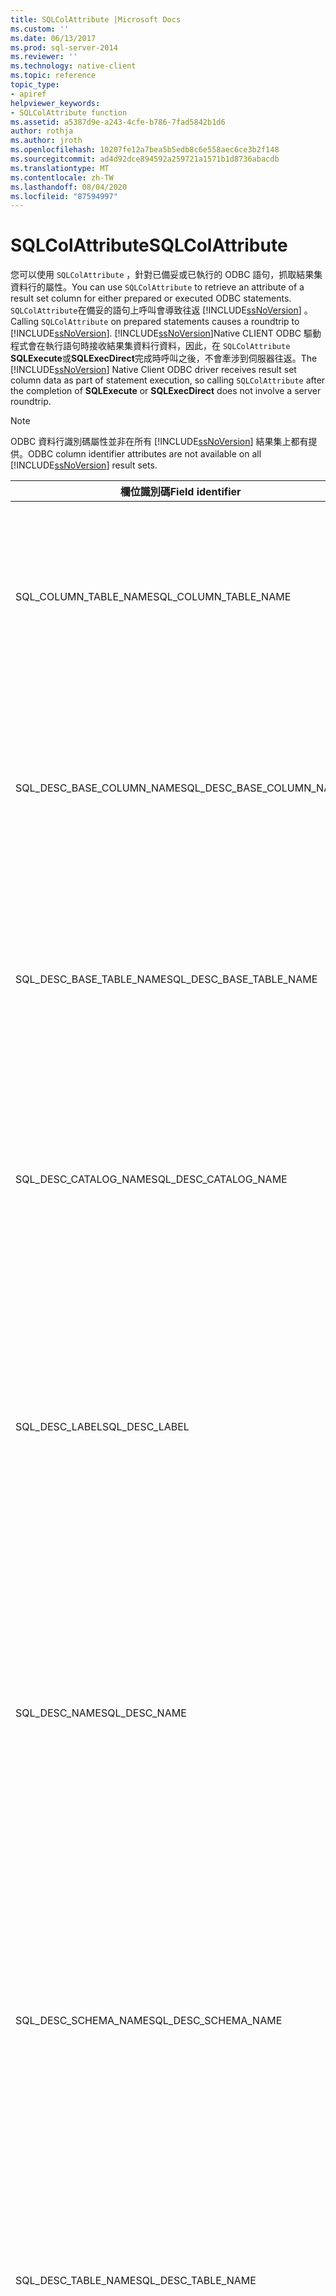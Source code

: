 ```yaml
---
title: SQLColAttribute |Microsoft Docs
ms.custom: ''
ms.date: 06/13/2017
ms.prod: sql-server-2014
ms.reviewer: ''
ms.technology: native-client
ms.topic: reference
topic_type:
- apiref
helpviewer_keywords:
- SQLColAttribute function
ms.assetid: a5387d9e-a243-4cfe-b786-7fad5842b1d6
author: rothja
ms.author: jroth
ms.openlocfilehash: 10207fe12a7bea5b5edb8c6e558aec6ce3b2f148
ms.sourcegitcommit: ad4d92dce894592a259721a1571b1d8736abacdb
ms.translationtype: MT
ms.contentlocale: zh-TW
ms.lasthandoff: 08/04/2020
ms.locfileid: "87594997"
---
```

# <a name="sqlcolattribute"></a><span data-ttu-id="6ee2a-102">SQLColAttribute</span><span class="sxs-lookup"><span data-stu-id="6ee2a-102">SQLColAttribute</span></span>
  <span data-ttu-id="6ee2a-103">您可以使用 `SQLColAttribute` ，針對已備妥或已執行的 ODBC 語句，抓取結果集資料行的屬性。</span><span class="sxs-lookup"><span data-stu-id="6ee2a-103">You can use `SQLColAttribute` to retrieve an attribute of a result set column for either prepared or executed ODBC statements.</span></span> <span data-ttu-id="6ee2a-104">`SQLColAttribute`在備妥的語句上呼叫會導致往返 [!INCLUDE[ssNoVersion](../../includes/ssnoversion-md.md)] 。</span><span class="sxs-lookup"><span data-stu-id="6ee2a-104">Calling `SQLColAttribute` on prepared statements causes a roundtrip to [!INCLUDE[ssNoVersion](../../includes/ssnoversion-md.md)].</span></span> <span data-ttu-id="6ee2a-105">[!INCLUDE[ssNoVersion](../../includes/ssnoversion-md.md)]Native CLIENT ODBC 驅動程式會在執行語句時接收結果集資料行資料，因此，在 `SQLColAttribute` **SQLExecute**或**SQLExecDirect**完成時呼叫之後，不會牽涉到伺服器往返。</span><span class="sxs-lookup"><span data-stu-id="6ee2a-105">The [!INCLUDE[ssNoVersion](../../includes/ssnoversion-md.md)] Native Client ODBC driver receives result set column data as part of statement execution, so calling `SQLColAttribute` after the completion of **SQLExecute** or **SQLExecDirect** does not involve a server roundtrip.</span></span>  
  
> [!NOTE]  
>  <span data-ttu-id="6ee2a-106">ODBC 資料行識別碼屬性並非在所有 [!INCLUDE[ssNoVersion](../../includes/ssnoversion-md.md)] 結果集上都有提供。</span><span class="sxs-lookup"><span data-stu-id="6ee2a-106">ODBC column identifier attributes are not available on all [!INCLUDE[ssNoVersion](../../includes/ssnoversion-md.md)] result sets.</span></span>  
  
|<span data-ttu-id="6ee2a-107">欄位識別碼</span><span class="sxs-lookup"><span data-stu-id="6ee2a-107">Field identifier</span></span>|<span data-ttu-id="6ee2a-108">描述</span><span class="sxs-lookup"><span data-stu-id="6ee2a-108">Description</span></span>|  
|----------------------|-----------------|  
|<span data-ttu-id="6ee2a-109">SQL_COLUMN_TABLE_NAME</span><span class="sxs-lookup"><span data-stu-id="6ee2a-109">SQL_COLUMN_TABLE_NAME</span></span>|<span data-ttu-id="6ee2a-110">可用於擷取自產生伺服器資料指標之陳述式的結果集，或包含 FOR BROWSE 子句之已執行 SELECT 陳述式。</span><span class="sxs-lookup"><span data-stu-id="6ee2a-110">Available on result sets retrieved from statements that generate server cursors or on executed SELECT statements containing a FOR BROWSE clause.</span></span>|  
|<span data-ttu-id="6ee2a-111">SQL_DESC_BASE_COLUMN_NAME</span><span class="sxs-lookup"><span data-stu-id="6ee2a-111">SQL_DESC_BASE_COLUMN_NAME</span></span>|<span data-ttu-id="6ee2a-112">可用於擷取自產生伺服器資料指標之陳述式的結果集，或包含 FOR BROWSE 子句之已執行 SELECT 陳述式。</span><span class="sxs-lookup"><span data-stu-id="6ee2a-112">Available on result sets retrieved from statements that generate server cursors or on executed SELECT statements containing a FOR BROWSE clause.</span></span>|  
|<span data-ttu-id="6ee2a-113">SQL_DESC_BASE_TABLE_NAME</span><span class="sxs-lookup"><span data-stu-id="6ee2a-113">SQL_DESC_BASE_TABLE_NAME</span></span>|<span data-ttu-id="6ee2a-114">可用於擷取自產生伺服器資料指標之陳述式的結果集，或包含 FOR BROWSE 子句之已執行 SELECT 陳述式。</span><span class="sxs-lookup"><span data-stu-id="6ee2a-114">Available on result sets retrieved from statements that generate server cursors or on executed SELECT statements containing a FOR BROWSE clause.</span></span>|  
|<span data-ttu-id="6ee2a-115">SQL_DESC_CATALOG_NAME</span><span class="sxs-lookup"><span data-stu-id="6ee2a-115">SQL_DESC_CATALOG_NAME</span></span>|<span data-ttu-id="6ee2a-116">資料庫名稱。</span><span class="sxs-lookup"><span data-stu-id="6ee2a-116">Database name.</span></span> <span data-ttu-id="6ee2a-117">可用於擷取自產生伺服器資料指標之陳述式的結果集，或包含 FOR BROWSE 子句之已執行 SELECT 陳述式。</span><span class="sxs-lookup"><span data-stu-id="6ee2a-117">Available on result sets retrieved from statements that generate server cursors or on executed SELECT statements containing a FOR BROWSE clause.</span></span>|  
|<span data-ttu-id="6ee2a-118">SQL_DESC_LABEL</span><span class="sxs-lookup"><span data-stu-id="6ee2a-118">SQL_DESC_LABEL</span></span>|<span data-ttu-id="6ee2a-119">可用於所有結果集上。</span><span class="sxs-lookup"><span data-stu-id="6ee2a-119">Available on all result sets.</span></span> <span data-ttu-id="6ee2a-120">此值與 SQL_DESC_NAME 欄位的值相同。</span><span class="sxs-lookup"><span data-stu-id="6ee2a-120">The value is identical to the value of the SQL_DESC_NAME field.</span></span><br /><br /> <span data-ttu-id="6ee2a-121">只有在資料行為運算式的結果，而且運算式不包含標籤指派時，欄位的長度才為零。</span><span class="sxs-lookup"><span data-stu-id="6ee2a-121">The field is zero length only if a column is the result of an expression and the expression does not contain a label assignment.</span></span>|  
|<span data-ttu-id="6ee2a-122">SQL_DESC_NAME</span><span class="sxs-lookup"><span data-stu-id="6ee2a-122">SQL_DESC_NAME</span></span>|<span data-ttu-id="6ee2a-123">可用於所有結果集上。</span><span class="sxs-lookup"><span data-stu-id="6ee2a-123">Available on all result sets.</span></span> <span data-ttu-id="6ee2a-124">此值與 SQL_DESC_LABEL 欄位的值相同。</span><span class="sxs-lookup"><span data-stu-id="6ee2a-124">The value is identical to the value of the SQL_DESC_LABEL field.</span></span><br /><br /> <span data-ttu-id="6ee2a-125">只有在資料行為運算式的結果，而且運算式不包含標籤指派時，欄位的長度才為零。</span><span class="sxs-lookup"><span data-stu-id="6ee2a-125">The field is zero length only if a column is the result of an expression and the expression does not contain a label assignment.</span></span>|  
|<span data-ttu-id="6ee2a-126">SQL_DESC_SCHEMA_NAME</span><span class="sxs-lookup"><span data-stu-id="6ee2a-126">SQL_DESC_SCHEMA_NAME</span></span>|<span data-ttu-id="6ee2a-127">擁有者名稱。</span><span class="sxs-lookup"><span data-stu-id="6ee2a-127">Owner name.</span></span> <span data-ttu-id="6ee2a-128">可用於擷取自產生伺服器資料指標之陳述式的結果集，或包含 FOR BROWSE 子句之已執行 SELECT 陳述式。</span><span class="sxs-lookup"><span data-stu-id="6ee2a-128">Available on result sets retrieved from statements that generate server cursors or on executed SELECT statements containing a FOR BROWSE clause.</span></span><br /><br /> <span data-ttu-id="6ee2a-129">只有在 SELECT 陳述式中針對資料行指定擁有者名稱時才適用。</span><span class="sxs-lookup"><span data-stu-id="6ee2a-129">Available only if the owner name is specified for the column in the SELECT statement.</span></span>|  
|<span data-ttu-id="6ee2a-130">SQL_DESC_TABLE_NAME</span><span class="sxs-lookup"><span data-stu-id="6ee2a-130">SQL_DESC_TABLE_NAME</span></span>|<span data-ttu-id="6ee2a-131">可用於擷取自產生伺服器資料指標之陳述式的結果集，或包含 FOR BROWSE 子句之已執行 SELECT 陳述式。</span><span class="sxs-lookup"><span data-stu-id="6ee2a-131">Available on result sets retrieved from statements that generate server cursors or on executed SELECT statements containing a FOR BROWSE clause.</span></span>|  
|<span data-ttu-id="6ee2a-132">SQL_DESC_UNNAMED</span><span class="sxs-lookup"><span data-stu-id="6ee2a-132">SQL_DESC_UNNAMED</span></span>|<span data-ttu-id="6ee2a-133">除非資料行是運算式的結果，而且該運算式在執行時不包含標籤指派，否則為結果集中所有資料行的 SQL_NAMED。</span><span class="sxs-lookup"><span data-stu-id="6ee2a-133">SQL_NAMED for all columns in a result set unless a column is the result of an expression that does not contain a label assignment as part of the expression.</span></span> <span data-ttu-id="6ee2a-134">當 SQL_DESC_UNNAMED 傳回 SQL_UNNAMED 時，資料行的所有 ODBC 資料行識別碼屬性都包含零長度字串。</span><span class="sxs-lookup"><span data-stu-id="6ee2a-134">When SQL_DESC_UNNAMED returns SQL_UNNAMED, all ODBC column identifier attributes contain zero length strings for the column.</span></span>|  
  
 [!INCLUDE[ssNoVersion](../../includes/ssnoversion-md.md)]<span data-ttu-id="6ee2a-135">Native Client ODBC 驅動程式會使用 SET SET FMTONLY 語句，以在 `SQLColAttribute` 針對已備妥但未執行的語句呼叫時減少伺服器額外負荷。</span><span class="sxs-lookup"><span data-stu-id="6ee2a-135">Native Client ODBC driver uses the SET FMTONLY statement to reduce server overhead when `SQLColAttribute` is called for prepared but unexecuted statements.</span></span>  
  
 <span data-ttu-id="6ee2a-136">對於大數數值型別， `SQLColAttribute` 會傳回下列值：</span><span class="sxs-lookup"><span data-stu-id="6ee2a-136">For large value types, `SQLColAttribute` will return the following values:</span></span>  
  
|<span data-ttu-id="6ee2a-137">欄位識別碼</span><span class="sxs-lookup"><span data-stu-id="6ee2a-137">Field identifier</span></span>|<span data-ttu-id="6ee2a-138">變更的描述</span><span class="sxs-lookup"><span data-stu-id="6ee2a-138">Description of change</span></span>|  
|----------------------|---------------------------|  
|<span data-ttu-id="6ee2a-139">SQL_DESC_DISPLAY_SIZE</span><span class="sxs-lookup"><span data-stu-id="6ee2a-139">SQL_DESC_DISPLAY_SIZE</span></span>|<span data-ttu-id="6ee2a-140">這是從資料行顯示資料所需的最大字元數。</span><span class="sxs-lookup"><span data-stu-id="6ee2a-140">This is the maximum number of characters required to display data from the column.</span></span> <span data-ttu-id="6ee2a-141">對於大數值類型資料行，傳回的值為 SQL_SS_LENGTH_UNLIMITED。</span><span class="sxs-lookup"><span data-stu-id="6ee2a-141">For large value type columns, the value returned is SQL_SS_LENGTH_UNLIMITED.</span></span>|  
|<span data-ttu-id="6ee2a-142">SQL_DESC_LENGTH</span><span class="sxs-lookup"><span data-stu-id="6ee2a-142">SQL_DESC_LENGTH</span></span>|<span data-ttu-id="6ee2a-143">傳回結果集中資料行的實際長度。</span><span class="sxs-lookup"><span data-stu-id="6ee2a-143">Returns the actual length of the column in the result set.</span></span> <span data-ttu-id="6ee2a-144">對於大數值類型資料行，傳回的值為 SQL_SS_LENGTH_UNLIMITED。</span><span class="sxs-lookup"><span data-stu-id="6ee2a-144">For large value type columns, the value returned is SQL_SS_LENGTH_UNLIMITED.</span></span>|  
|<span data-ttu-id="6ee2a-145">SQL_DESC_OCTET_LENGTH</span><span class="sxs-lookup"><span data-stu-id="6ee2a-145">SQL_DESC_OCTET_LENGTH</span></span>|<span data-ttu-id="6ee2a-146">傳回大數值類型資料行的最大長度。</span><span class="sxs-lookup"><span data-stu-id="6ee2a-146">Returns the maximum length of a large value type column.</span></span> <span data-ttu-id="6ee2a-147">SQL_SS_LENGTH_UNLIMITED 用來表示無限制的大小。</span><span class="sxs-lookup"><span data-stu-id="6ee2a-147">SQL_SS_LENGTH_UNLIMITED is used to indicate unlimited size.</span></span>|  
|<span data-ttu-id="6ee2a-148">SQL_DESC_PRECISION</span><span class="sxs-lookup"><span data-stu-id="6ee2a-148">SQL_DESC_PRECISION</span></span>|<span data-ttu-id="6ee2a-149">對於大數值類型資料行，傳回 SQL_SS_LENGTH_UNLIMITED 值。</span><span class="sxs-lookup"><span data-stu-id="6ee2a-149">Returns the value SQL_SS_LENGTH_UNLIMITED for large value type columns.</span></span>|  
|<span data-ttu-id="6ee2a-150">SQL_DESC_TYPE</span><span class="sxs-lookup"><span data-stu-id="6ee2a-150">SQL_DESC_TYPE</span></span>|<span data-ttu-id="6ee2a-151">對於大數值類型，傳回 SQL_VARCHAR, SQL_WVARCHAR 和 SQL_VARBINARY。</span><span class="sxs-lookup"><span data-stu-id="6ee2a-151">Returns SQL_VARCHAR, SQL_WVARCHAR, and SQL_VARBINARY for large value types.</span></span>|  
|<span data-ttu-id="6ee2a-152">SQL_DESC_TYPE_NAME</span><span class="sxs-lookup"><span data-stu-id="6ee2a-152">SQL_DESC_TYPE_NAME</span></span>|<span data-ttu-id="6ee2a-153">對於大數值類型，傳回 "varchar"、"varbinary"、"nvarchar"。</span><span class="sxs-lookup"><span data-stu-id="6ee2a-153">Returns "varchar", "varbinary", "nvarchar" for the large value types.</span></span>|  
  
 <span data-ttu-id="6ee2a-154">對於所有版本，當已備妥的 SQL 陳述式批次產生多個結果集時，只有第一個結果集會報告資料行屬性。</span><span class="sxs-lookup"><span data-stu-id="6ee2a-154">For all versions, column attributes are reported for only the first result set when multiple result sets are generated by a prepared batch of SQL statements.</span></span>  
  
 <span data-ttu-id="6ee2a-155">下列資料行屬性是 [!INCLUDE[ssNoVersion](../../includes/ssnoversion-md.md)] Native CLIENT ODBC 驅動程式所公開的延伸模組。</span><span class="sxs-lookup"><span data-stu-id="6ee2a-155">The following column attributes are extensions exposed by the [!INCLUDE[ssNoVersion](../../includes/ssnoversion-md.md)] Native Client ODBC driver.</span></span> <span data-ttu-id="6ee2a-156">[!INCLUDE[ssNoVersion](../../includes/ssnoversion-md.md)]Native CLIENT ODBC 驅動程式會傳回*NumericAttrPtr*參數中的所有值。</span><span class="sxs-lookup"><span data-stu-id="6ee2a-156">The [!INCLUDE[ssNoVersion](../../includes/ssnoversion-md.md)] Native Client ODBC driver returns all values in the *NumericAttrPtr* parameter.</span></span> <span data-ttu-id="6ee2a-157">除了 SQL_CA_SS_COMPUTE_BYLIST (WORD 陣列的指標) 之外，這些值會當做 SDWORD (signed long) 傳回。</span><span class="sxs-lookup"><span data-stu-id="6ee2a-157">The values are returned as SDWORD (signed long) except SQL_CA_SS_COMPUTE_BYLIST, which is a pointer to a WORD array.</span></span>  
  
|<span data-ttu-id="6ee2a-158">欄位識別碼</span><span class="sxs-lookup"><span data-stu-id="6ee2a-158">Field identifier</span></span>|<span data-ttu-id="6ee2a-159">傳回的值</span><span class="sxs-lookup"><span data-stu-id="6ee2a-159">Value returned</span></span>|  
|----------------------|--------------------|  
|<span data-ttu-id="6ee2a-160">SQL_CA_SS_COLUMN_HIDDEN\*</span><span class="sxs-lookup"><span data-stu-id="6ee2a-160">SQL_CA_SS_COLUMN_HIDDEN\*</span></span>|<span data-ttu-id="6ee2a-161">如果參考的資料行是針對支援包含 FOR BROWSE 之 Transact-SQL SELECT 陳述式所建立的隱藏主索引鍵一部分，則為 TRUE。</span><span class="sxs-lookup"><span data-stu-id="6ee2a-161">TRUE if the column referenced is part of a hidden primary key created to support a Transact-SQL SELECT statement containing FOR BROWSE.</span></span>|  
|<span data-ttu-id="6ee2a-162">SQL_CA_SS_COLUMN_ID</span><span class="sxs-lookup"><span data-stu-id="6ee2a-162">SQL_CA_SS_COLUMN_ID</span></span>|<span data-ttu-id="6ee2a-163">在目前的 Transact-SQL SELECT 陳述式中，COMPUTE 子句結果資料行的序數位置。</span><span class="sxs-lookup"><span data-stu-id="6ee2a-163">Ordinal position of a COMPUTE clause result column within the current Transact-SQL SELECT statement.</span></span>|  
|<span data-ttu-id="6ee2a-164">SQL_CA_SS_COLUMN_KEY\*</span><span class="sxs-lookup"><span data-stu-id="6ee2a-164">SQL_CA_SS_COLUMN_KEY\*</span></span>|<span data-ttu-id="6ee2a-165">如果參考的資料行是資料列的主索引鍵一部分，而且 Transact-SQL SELECT 陳述式包含 FOR BROWSE，則為 TRUE。</span><span class="sxs-lookup"><span data-stu-id="6ee2a-165">TRUE if the column referenced is part of a primary key for the row and the Transact-SQL SELECT statement contains FOR BROWSE.</span></span>|  
|<span data-ttu-id="6ee2a-166">SQL_CA_SS_COLUMN_OP</span><span class="sxs-lookup"><span data-stu-id="6ee2a-166">SQL_CA_SS_COLUMN_OP</span></span>|<span data-ttu-id="6ee2a-167">指定在 COMPUTE 子句資料行中負責值之彙總運算子的整數。</span><span class="sxs-lookup"><span data-stu-id="6ee2a-167">Integer specifying the aggregate operator responsible for the value in a COMPUTE clause column.</span></span> <span data-ttu-id="6ee2a-168">整數值的定義位於 sqlncli.h。</span><span class="sxs-lookup"><span data-stu-id="6ee2a-168">Definitions of the integer values are in sqlncli.h.</span></span>|  
|<span data-ttu-id="6ee2a-169">SQL_CA_SS_COLUMN_ORDER</span><span class="sxs-lookup"><span data-stu-id="6ee2a-169">SQL_CA_SS_COLUMN_ORDER</span></span>|<span data-ttu-id="6ee2a-170">在 ODBC 或 Transact-SQL SELECT 陳述式的 ORDER BY 子句中，資料行的序數位置。</span><span class="sxs-lookup"><span data-stu-id="6ee2a-170">Ordinal position of the column within an ODBC or Transact-SQL SELECT statement's ORDER BY clause.</span></span>|  
|<span data-ttu-id="6ee2a-171">SQL_CA_SS_COLUMN_SIZE</span><span class="sxs-lookup"><span data-stu-id="6ee2a-171">SQL_CA_SS_COLUMN_SIZE</span></span>|<span data-ttu-id="6ee2a-172">將擷取自資料行的資料值繫結至 SQL_C_BINARY 變數的最大長度 (以位元組為單位)。</span><span class="sxs-lookup"><span data-stu-id="6ee2a-172">Maximum length, in bytes, required to bind a data value retrieved from the column to a SQL_C_BINARY variable.</span></span>|  
|<span data-ttu-id="6ee2a-173">SQL_CA_SS_COLUMN_SSTYPE</span><span class="sxs-lookup"><span data-stu-id="6ee2a-173">SQL_CA_SS_COLUMN_SSTYPE</span></span>|<span data-ttu-id="6ee2a-174">儲存在 SQL Server 資料行中之資料的原生資料類型。</span><span class="sxs-lookup"><span data-stu-id="6ee2a-174">Native data type of data stored in the SQL Server column.</span></span> <span data-ttu-id="6ee2a-175">類型值的定義位於 sqlncli.h。</span><span class="sxs-lookup"><span data-stu-id="6ee2a-175">Definitions of the type values are in sqlncli.h.</span></span>|  
|<span data-ttu-id="6ee2a-176">SQL_CA_SS_COLUMN_UTYPE</span><span class="sxs-lookup"><span data-stu-id="6ee2a-176">SQL_CA_SS_COLUMN_UTYPE</span></span>|<span data-ttu-id="6ee2a-177">SQL Server 資料行之使用者定義資料類型的基底資料類型。</span><span class="sxs-lookup"><span data-stu-id="6ee2a-177">Base data type of the SQL Server column's user-defined data type.</span></span> <span data-ttu-id="6ee2a-178">類型值的定義位於 sqlncli.h。</span><span class="sxs-lookup"><span data-stu-id="6ee2a-178">Definitions of the type values are in sqlncli.h.</span></span>|  
|<span data-ttu-id="6ee2a-179">SQL_CA_SS_COLUMN_VARYLEN</span><span class="sxs-lookup"><span data-stu-id="6ee2a-179">SQL_CA_SS_COLUMN_VARYLEN</span></span>|<span data-ttu-id="6ee2a-180">如果資料行的資料長度可以改變，則為 TRUE，否則為 FALSE。</span><span class="sxs-lookup"><span data-stu-id="6ee2a-180">TRUE if the column's data can vary in length, FALSE otherwise.</span></span>|  
|<span data-ttu-id="6ee2a-181">SQL_CA_SS_COMPUTE_BYLIST</span><span class="sxs-lookup"><span data-stu-id="6ee2a-181">SQL_CA_SS_COMPUTE_BYLIST</span></span>|<span data-ttu-id="6ee2a-182">WORD (unsigned short) 陣列的指標，指定在 COMPUTE 子句之 BY 片語中所使用的資料行。</span><span class="sxs-lookup"><span data-stu-id="6ee2a-182">Pointer to an array of WORD (unsigned short) specifying the columns used in the BY phrase of a COMPUTE clause.</span></span> <span data-ttu-id="6ee2a-183">如果 COMPUTE 子句沒有指定 BY 片語，則會傳回 NULL 指標。</span><span class="sxs-lookup"><span data-stu-id="6ee2a-183">If the COMPUTE clause does not specify a BY phrase, a NULL pointer is returned.</span></span><br /><br /> <span data-ttu-id="6ee2a-184">陣列的第一個元素包含 BY 清單資料行的計數。</span><span class="sxs-lookup"><span data-stu-id="6ee2a-184">The first element of the array contains the count of BY list columns.</span></span> <span data-ttu-id="6ee2a-185">其他元素為資料行序數。</span><span class="sxs-lookup"><span data-stu-id="6ee2a-185">Additional elements are the column ordinals.</span></span>|  
|<span data-ttu-id="6ee2a-186">SQL_CA_SS_COMPUTE_ID</span><span class="sxs-lookup"><span data-stu-id="6ee2a-186">SQL_CA_SS_COMPUTE_ID</span></span>|<span data-ttu-id="6ee2a-187">在目前的 Transact-sql SELECT 語句中，是 COMPUTE 子句結果的資料列*computeid* 。</span><span class="sxs-lookup"><span data-stu-id="6ee2a-187">*computeid* of a row that is the result of a COMPUTE clause in the current Transact-SQL SELECT statement.</span></span>|  
|<span data-ttu-id="6ee2a-188">SQL_CA_SS_NUM_COMPUTES</span><span class="sxs-lookup"><span data-stu-id="6ee2a-188">SQL_CA_SS_NUM_COMPUTES</span></span>|<span data-ttu-id="6ee2a-189">在目前的 Transact-SQL SELECT 陳述式中指定的 COMPUTE 子句數目。</span><span class="sxs-lookup"><span data-stu-id="6ee2a-189">Number of COMPUTE clauses specified in the current Transact-SQL SELECT statement.</span></span>|  
|<span data-ttu-id="6ee2a-190">SQL_CA_SS_NUM_ORDERS</span><span class="sxs-lookup"><span data-stu-id="6ee2a-190">SQL_CA_SS_NUM_ORDERS</span></span>|<span data-ttu-id="6ee2a-191">在 ODBC 或 Transact-SQL SELECT 陳述式的 ORDER BY 子句中指定之資料行的數目。</span><span class="sxs-lookup"><span data-stu-id="6ee2a-191">Number of columns specified in an ODBC or Transact-SQL SELECT statement's ORDER BY clause.</span></span>|  
  
 <span data-ttu-id="6ee2a-192">\*如果語句屬性 SQL_SOPT_SS_HIDDEN_COLUMNS 設定為 SQL_HC_ON，則可使用。</span><span class="sxs-lookup"><span data-stu-id="6ee2a-192">\*   Available if statement attribute SQL_SOPT_SS_HIDDEN_COLUMNS is set to SQL_HC_ON.</span></span>  
  
 [!INCLUDE[ssVersion2005](../../includes/ssversion2005-md.md)]<span data-ttu-id="6ee2a-193">引進驅動程式專屬的描述項欄位來提供其他資訊，分別代表 XML 架構集合名稱、架構名稱和目錄名稱。</span><span class="sxs-lookup"><span data-stu-id="6ee2a-193">introduced driver-specific descriptor fields to provide additional information to denote the XML schema collection name, the schema name, and the catalog name, respectively.</span></span> <span data-ttu-id="6ee2a-194">如果這些屬性包含非英數字元，則它們不需要引號或逸出字元。</span><span class="sxs-lookup"><span data-stu-id="6ee2a-194">These properties do not require quotation marks or an escape character if they contain non-alphanumeric characters.</span></span> <span data-ttu-id="6ee2a-195">下表列出這些新的描述項欄位：</span><span class="sxs-lookup"><span data-stu-id="6ee2a-195">The following table lists these new descriptor fields:</span></span>  
  
|<span data-ttu-id="6ee2a-196">資料行名稱</span><span class="sxs-lookup"><span data-stu-id="6ee2a-196">Column name</span></span>|<span data-ttu-id="6ee2a-197">類型</span><span class="sxs-lookup"><span data-stu-id="6ee2a-197">Type</span></span>|<span data-ttu-id="6ee2a-198">描述</span><span class="sxs-lookup"><span data-stu-id="6ee2a-198">Description</span></span>|  
|-----------------|----------|-----------------|  
|<span data-ttu-id="6ee2a-199">SQL_CA_SS_XML_SCHEMACOLLECTION_CATALOG_NAME</span><span class="sxs-lookup"><span data-stu-id="6ee2a-199">SQL_CA_SS_XML_SCHEMACOLLECTION_CATALOG_NAME</span></span>|<span data-ttu-id="6ee2a-200">CharacterAttributePtr</span><span class="sxs-lookup"><span data-stu-id="6ee2a-200">CharacterAttributePtr</span></span>|<span data-ttu-id="6ee2a-201">定義 XML 結構描述集合名稱所在目錄的名稱。</span><span class="sxs-lookup"><span data-stu-id="6ee2a-201">The name of the catalog where an XML schema collection name is defined.</span></span> <span data-ttu-id="6ee2a-202">如果找不到目錄名稱，則此變數包含空字串。</span><span class="sxs-lookup"><span data-stu-id="6ee2a-202">If the catalog name cannot be found, then this variable contains an empty string.</span></span><br /><br /> <span data-ttu-id="6ee2a-203">此資訊會從 IRD 的 SQL_DESC_SS_XML_SCHEMACOLLECTION_CATALOG_NAME 記錄欄位傳回，該欄位為唯讀欄位。</span><span class="sxs-lookup"><span data-stu-id="6ee2a-203">This information is returned from the SQL_DESC_SS_XML_SCHEMACOLLECTION_CATALOG_NAME record field of the IRD, which is a read-write field.</span></span>|  
|<span data-ttu-id="6ee2a-204">SQL_CA_SS_XML_SCHEMACOLLECTION_SCHEMA_NAM E</span><span class="sxs-lookup"><span data-stu-id="6ee2a-204">SQL_CA_SS_XML_SCHEMACOLLECTION_SCHEMA_NAM E</span></span>|<span data-ttu-id="6ee2a-205">CharacterAttributePtr</span><span class="sxs-lookup"><span data-stu-id="6ee2a-205">CharacterAttributePtr</span></span>|<span data-ttu-id="6ee2a-206">定義 XML 結構描述集合名稱所在結構描述的名稱。</span><span class="sxs-lookup"><span data-stu-id="6ee2a-206">The name of the schema where an XML schema collection name is defined.</span></span> <span data-ttu-id="6ee2a-207">如果找不到結構描述名稱，則此變數包含空字串。</span><span class="sxs-lookup"><span data-stu-id="6ee2a-207">If the schema name cannot be found, then this variable contains an empty string.</span></span><br /><br /> <span data-ttu-id="6ee2a-208">此資訊會從 IRD 的 SQL_DESC_SS_XML_SCHEMACOLLECTION_SCHEMA_NAME 記錄欄位傳回，該欄位為唯讀欄位。</span><span class="sxs-lookup"><span data-stu-id="6ee2a-208">This information is returned from the SQL_DESC_SS_XML_SCHEMACOLLECTION_SCHEMA_NAME record field of the IRD, which is a read-write field.</span></span>|  
|<span data-ttu-id="6ee2a-209">SQL_CA_SS_XML_SCHEMACOLLECTION_NAME</span><span class="sxs-lookup"><span data-stu-id="6ee2a-209">SQL_CA_SS_XML_SCHEMACOLLECTION_NAME</span></span>|<span data-ttu-id="6ee2a-210">CharacterAttributePtr</span><span class="sxs-lookup"><span data-stu-id="6ee2a-210">CharacterAttributePtr</span></span>|<span data-ttu-id="6ee2a-211">XML 結構描述集合的名稱。</span><span class="sxs-lookup"><span data-stu-id="6ee2a-211">The name of an XML schema collection.</span></span> <span data-ttu-id="6ee2a-212">如果找不到名稱，則此變數包含空字串。</span><span class="sxs-lookup"><span data-stu-id="6ee2a-212">If the name cannot be found, then this variable contains an empty string.</span></span><br /><br /> <span data-ttu-id="6ee2a-213">此資訊會從 IRD 的 SQL_DESC_SS_XML_SCHEMACOLLECTION_NAME 記錄欄位傳回，該欄位為唯讀欄位。</span><span class="sxs-lookup"><span data-stu-id="6ee2a-213">This information is returned from the SQL_DESC_SS_XML_SCHEMACOLLECTION_NAME record field of the IRD, which is a read-write field.</span></span>|  
  
 <span data-ttu-id="6ee2a-214">同時，[!INCLUDE[ssVersion2005](../../includes/ssversion2005-md.md)] 推出新的驅動程式專屬描述項欄位，針對結果集的使用者定義型別 (UDT) 資料行或預存程序或參數化查詢的 UDT 參數，提供額外的資訊。</span><span class="sxs-lookup"><span data-stu-id="6ee2a-214">Also, [!INCLUDE[ssVersion2005](../../includes/ssversion2005-md.md)] introduced new driver-specific descriptor fields to provide additional information for either a user-defined type (UDT) column of a result set or a UDT parameter of a stored procedure or parameterized query.</span></span> <span data-ttu-id="6ee2a-215">如果這些屬性包含非英數字元，則它們不需要引號或逸出字元。</span><span class="sxs-lookup"><span data-stu-id="6ee2a-215">These properties do not require quotation marks or an escape character if they contain non-alphanumeric characters.</span></span> <span data-ttu-id="6ee2a-216">下表列出這些新的描述項欄位：</span><span class="sxs-lookup"><span data-stu-id="6ee2a-216">The following table lists these new descriptor fields:</span></span>  
  
|<span data-ttu-id="6ee2a-217">資料行名稱</span><span class="sxs-lookup"><span data-stu-id="6ee2a-217">Column Name</span></span>|<span data-ttu-id="6ee2a-218">類型</span><span class="sxs-lookup"><span data-stu-id="6ee2a-218">Type</span></span>|<span data-ttu-id="6ee2a-219">描述</span><span class="sxs-lookup"><span data-stu-id="6ee2a-219">Description</span></span>|  
|-----------------|----------|-----------------|  
|<span data-ttu-id="6ee2a-220">SQL_CA_SS_UDT_CATALOG_NAME</span><span class="sxs-lookup"><span data-stu-id="6ee2a-220">SQL_CA_SS_UDT_CATALOG_NAME</span></span>|<span data-ttu-id="6ee2a-221">CharacterAttributePtr</span><span class="sxs-lookup"><span data-stu-id="6ee2a-221">CharacterAttributePtr</span></span>|<span data-ttu-id="6ee2a-222">包含 UDT 之目錄的名稱。</span><span class="sxs-lookup"><span data-stu-id="6ee2a-222">The name of the catalog containing the UDT.</span></span>|  
|<span data-ttu-id="6ee2a-223">SQL_CA_SS_UDT_SCHEMA_NAME</span><span class="sxs-lookup"><span data-stu-id="6ee2a-223">SQL_CA_SS_UDT_SCHEMA_NAME</span></span>|<span data-ttu-id="6ee2a-224">CharacterAttributePtr</span><span class="sxs-lookup"><span data-stu-id="6ee2a-224">CharacterAttributePtr</span></span>|<span data-ttu-id="6ee2a-225">包含 UDT 之結構描述的名稱。</span><span class="sxs-lookup"><span data-stu-id="6ee2a-225">The name of the schema containing the UDT.</span></span>|  
|<span data-ttu-id="6ee2a-226">SQL_CA_SS_UDT_TYPE_NAME</span><span class="sxs-lookup"><span data-stu-id="6ee2a-226">SQL_CA_SS_UDT_TYPE_NAME</span></span>|<span data-ttu-id="6ee2a-227">CharacterAttributePtr</span><span class="sxs-lookup"><span data-stu-id="6ee2a-227">CharacterAttributePtr</span></span>|<span data-ttu-id="6ee2a-228">UDT 的名稱。</span><span class="sxs-lookup"><span data-stu-id="6ee2a-228">The name of the UDT.</span></span>|  
|<span data-ttu-id="6ee2a-229">SQL_CA_SS_UDT_ASSEMBLY_TYPE_NAME</span><span class="sxs-lookup"><span data-stu-id="6ee2a-229">SQL_CA_SS_UDT_ASSEMBLY_TYPE_NAME</span></span>|<span data-ttu-id="6ee2a-230">CharacterAttributePtr</span><span class="sxs-lookup"><span data-stu-id="6ee2a-230">CharacterAttributePtr</span></span>|<span data-ttu-id="6ee2a-231">UDT 的組件完整名稱。</span><span class="sxs-lookup"><span data-stu-id="6ee2a-231">The assembly qualified name of the UDT.</span></span>|  
  
 <span data-ttu-id="6ee2a-232">現有的描述項欄位識別碼 SQL_DESC_TYPE_NAME 用來表示 UDT 的名稱。</span><span class="sxs-lookup"><span data-stu-id="6ee2a-232">The existing descriptor field identifier SQL_DESC_TYPE_NAME is used to indicate the name of the UDT.</span></span> <span data-ttu-id="6ee2a-233">適用於 UDT 類型資料行的 SQL_DESC_TYPE 欄位為 SQL_SS_UDT。</span><span class="sxs-lookup"><span data-stu-id="6ee2a-233">The SQL_DESC_TYPE field for a UDT type column is SQL_SS_UDT.</span></span>  
  
## <a name="sqlcolattribute-support-for-enhanced-date-and-time-features"></a><span data-ttu-id="6ee2a-234">增強型日期和時間功能的 SQLColAttribute 支援</span><span class="sxs-lookup"><span data-stu-id="6ee2a-234">SQLColAttribute Support for Enhanced Date and Time Features</span></span>  
 <span data-ttu-id="6ee2a-235">如需日期/時間類型傳回的值，請參閱[參數和結果中繼資料](../native-client-odbc-date-time/metadata-parameter-and-result.md)中的「IRD 欄位中傳回的資訊」一節。</span><span class="sxs-lookup"><span data-stu-id="6ee2a-235">For the values returned for date/time types, see the "Information Returned in IRD Fields" section in [Parameter and Result Metadata](../native-client-odbc-date-time/metadata-parameter-and-result.md).</span></span>  
  
 <span data-ttu-id="6ee2a-236">如需詳細資訊，請參閱[ODBC&#41;&#40;的日期和時間改善](../native-client-odbc-date-time/date-and-time-improvements-odbc.md)。</span><span class="sxs-lookup"><span data-stu-id="6ee2a-236">For more information, see [Date and Time Improvements &#40;ODBC&#41;](../native-client-odbc-date-time/date-and-time-improvements-odbc.md).</span></span>  
  
## <a name="sqlcolattribute-support-for-large-clr-udts"></a><span data-ttu-id="6ee2a-237">大型 CLR UDT 的 SQLColAttribute 支援</span><span class="sxs-lookup"><span data-stu-id="6ee2a-237">SQLColAttribute Support for Large CLR UDTs</span></span>  
 <span data-ttu-id="6ee2a-238">`SQLColAttribute` 支援大型 CLR 使用者定義型別 (UDT)。</span><span class="sxs-lookup"><span data-stu-id="6ee2a-238">`SQLColAttribute` supports large CLR user-defined types (UDTs).</span></span> <span data-ttu-id="6ee2a-239">如需詳細資訊，請參閱[&#40;ODBC&#41;的大型 CLR 使用者定義類型](../native-client/odbc/large-clr-user-defined-types-odbc.md)。</span><span class="sxs-lookup"><span data-stu-id="6ee2a-239">For more information, see [Large CLR User-Defined Types &#40;ODBC&#41;](../native-client/odbc/large-clr-user-defined-types-odbc.md).</span></span>  
  
## <a name="sqlcolattribute-support-for-sparse-columns"></a><span data-ttu-id="6ee2a-240">疏鬆資料行的 SQLColAttribute 支援</span><span class="sxs-lookup"><span data-stu-id="6ee2a-240">SQLColAttribute Support for Sparse Columns</span></span>  
 <span data-ttu-id="6ee2a-241">SQLColAttribute 會查詢新的執行資料列描述項 (IRD) 欄位 SQL_CA_SS_IS_COLUMN_SET，以判斷資料行是否為數據行 `column_set` 。</span><span class="sxs-lookup"><span data-stu-id="6ee2a-241">SQLColAttribute queries the new implementation row descriptor (IRD) field, SQL_CA_SS_IS_COLUMN_SET, to determine if a column is a `column_set` column.</span></span>  
  
 <span data-ttu-id="6ee2a-242">如需詳細資訊，請參閱[&#40;ODBC&#41;的稀疏資料行支援](../native-client/odbc/sparse-columns-support-odbc.md)。</span><span class="sxs-lookup"><span data-stu-id="6ee2a-242">For more information, see [Sparse Columns Support &#40;ODBC&#41;](../native-client/odbc/sparse-columns-support-odbc.md).</span></span>  
  
## <a name="see-also"></a><span data-ttu-id="6ee2a-243">另請參閱</span><span class="sxs-lookup"><span data-stu-id="6ee2a-243">See Also</span></span>  
 <span data-ttu-id="6ee2a-244">[SQLColAttribute 函式](https://go.microsoft.com/fwlink/?LinkId=59334) </span><span class="sxs-lookup"><span data-stu-id="6ee2a-244">[SQLColAttribute Function](https://go.microsoft.com/fwlink/?LinkId=59334) </span></span>  
 <span data-ttu-id="6ee2a-245">[ODBC API 的執行詳細資料](odbc-api-implementation-details.md) </span><span class="sxs-lookup"><span data-stu-id="6ee2a-245">[ODBC API Implementation Details](odbc-api-implementation-details.md) </span></span>  
 [<span data-ttu-id="6ee2a-246">SQLSetStmtAttr</span><span class="sxs-lookup"><span data-stu-id="6ee2a-246">SQLSetStmtAttr</span></span>](sqlsetstmtattr.md)  
  
  
